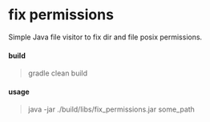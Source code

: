 # fix permissions

Simple Java file visitor to fix dir and file posix permissions.

#### build

> gradle clean build

#### usage

> java -jar ./build/libs/fix_permissions.jar some_path
